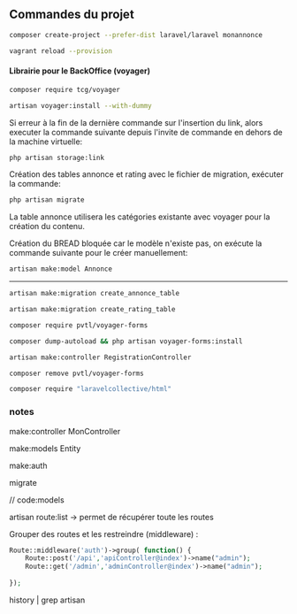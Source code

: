 ## Commandes du projet



```bash
composer create-project --prefer-dist laravel/laravel monannonce

vagrant reload --provision
```

#### Librairie pour le BackOffice (voyager)

```bash
composer require tcg/voyager

artisan voyager:install --with-dummy

```

Si erreur à la fin de la dernière commande sur l'insertion du link, alors executer la commande suivante depuis l'invite de commande en dehors de la machine virtuelle:

```bash
php artisan storage:link
```

Création des tables annonce et rating avec le fichier de migration, exécuter la commande:

```bash
php artisan migrate
```

La table annonce utilisera les catégories existante avec voyager pour la création du contenu.

Création du BREAD bloquée car le modèle n'existe pas, on exécute la commande suivante pour le créer manuellement:

```bash
artisan make:model Annonce
```

___

```bash
artisan make:migration create_annonce_table

artisan make:migration create_rating_table

composer require pvtl/voyager-forms

composer dump-autoload && php artisan voyager-forms:install

artisan make:controller RegistrationController

composer remove pvtl/voyager-forms

composer require "laravelcollective/html"
```







### notes

make:controller MonController

make:models Entity

make:auth

migrate

// code:models

artisan route:list -> permet de récupérer toute les routes

Grouper des routes et les restreindre (middleware) :

```PHP
Route::middleware('auth')->group( function() {
    Route::post('/api','apiController@index')->name("admin");
    Route::get('/admin','adminController@index')->name("admin");
    
});
```
 history | grep artisan